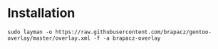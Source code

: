 # Installation

```
sudo layman -o https://raw.githubusercontent.com/brapacz/gentoo-overlay/master/overlay.xml -f -a brapacz-overlay
```
